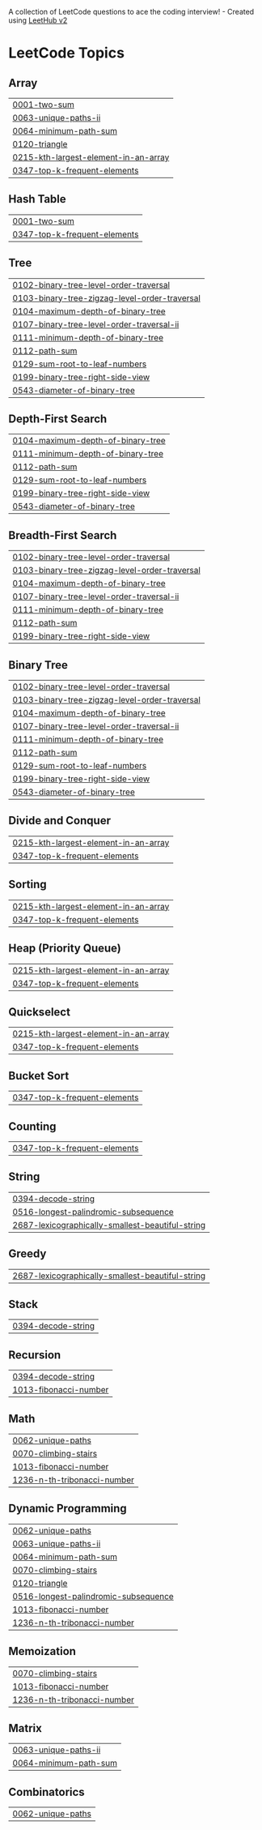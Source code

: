 A collection of LeetCode questions to ace the coding interview! - Created using [LeetHub v2](https://github.com/arunbhardwaj/LeetHub-2.0)
<!---LeetCode Topics Start-->
# LeetCode Topics
## Array
|  |
| ------- |
| [0001-two-sum](https://github.com/SaravananS-05/Leetcode/tree/master/0001-two-sum) |
| [0063-unique-paths-ii](https://github.com/SaravananS-05/Leetcode/tree/master/0063-unique-paths-ii) |
| [0064-minimum-path-sum](https://github.com/SaravananS-05/Leetcode/tree/master/0064-minimum-path-sum) |
| [0120-triangle](https://github.com/SaravananS-05/Leetcode/tree/master/0120-triangle) |
| [0215-kth-largest-element-in-an-array](https://github.com/SaravananS-05/Leetcode/tree/master/0215-kth-largest-element-in-an-array) |
| [0347-top-k-frequent-elements](https://github.com/SaravananS-05/Leetcode/tree/master/0347-top-k-frequent-elements) |
## Hash Table
|  |
| ------- |
| [0001-two-sum](https://github.com/SaravananS-05/Leetcode/tree/master/0001-two-sum) |
| [0347-top-k-frequent-elements](https://github.com/SaravananS-05/Leetcode/tree/master/0347-top-k-frequent-elements) |
## Tree
|  |
| ------- |
| [0102-binary-tree-level-order-traversal](https://github.com/SaravananS-05/Leetcode/tree/master/0102-binary-tree-level-order-traversal) |
| [0103-binary-tree-zigzag-level-order-traversal](https://github.com/SaravananS-05/Leetcode/tree/master/0103-binary-tree-zigzag-level-order-traversal) |
| [0104-maximum-depth-of-binary-tree](https://github.com/SaravananS-05/Leetcode/tree/master/0104-maximum-depth-of-binary-tree) |
| [0107-binary-tree-level-order-traversal-ii](https://github.com/SaravananS-05/Leetcode/tree/master/0107-binary-tree-level-order-traversal-ii) |
| [0111-minimum-depth-of-binary-tree](https://github.com/SaravananS-05/Leetcode/tree/master/0111-minimum-depth-of-binary-tree) |
| [0112-path-sum](https://github.com/SaravananS-05/Leetcode/tree/master/0112-path-sum) |
| [0129-sum-root-to-leaf-numbers](https://github.com/SaravananS-05/Leetcode/tree/master/0129-sum-root-to-leaf-numbers) |
| [0199-binary-tree-right-side-view](https://github.com/SaravananS-05/Leetcode/tree/master/0199-binary-tree-right-side-view) |
| [0543-diameter-of-binary-tree](https://github.com/SaravananS-05/Leetcode/tree/master/0543-diameter-of-binary-tree) |
## Depth-First Search
|  |
| ------- |
| [0104-maximum-depth-of-binary-tree](https://github.com/SaravananS-05/Leetcode/tree/master/0104-maximum-depth-of-binary-tree) |
| [0111-minimum-depth-of-binary-tree](https://github.com/SaravananS-05/Leetcode/tree/master/0111-minimum-depth-of-binary-tree) |
| [0112-path-sum](https://github.com/SaravananS-05/Leetcode/tree/master/0112-path-sum) |
| [0129-sum-root-to-leaf-numbers](https://github.com/SaravananS-05/Leetcode/tree/master/0129-sum-root-to-leaf-numbers) |
| [0199-binary-tree-right-side-view](https://github.com/SaravananS-05/Leetcode/tree/master/0199-binary-tree-right-side-view) |
| [0543-diameter-of-binary-tree](https://github.com/SaravananS-05/Leetcode/tree/master/0543-diameter-of-binary-tree) |
## Breadth-First Search
|  |
| ------- |
| [0102-binary-tree-level-order-traversal](https://github.com/SaravananS-05/Leetcode/tree/master/0102-binary-tree-level-order-traversal) |
| [0103-binary-tree-zigzag-level-order-traversal](https://github.com/SaravananS-05/Leetcode/tree/master/0103-binary-tree-zigzag-level-order-traversal) |
| [0104-maximum-depth-of-binary-tree](https://github.com/SaravananS-05/Leetcode/tree/master/0104-maximum-depth-of-binary-tree) |
| [0107-binary-tree-level-order-traversal-ii](https://github.com/SaravananS-05/Leetcode/tree/master/0107-binary-tree-level-order-traversal-ii) |
| [0111-minimum-depth-of-binary-tree](https://github.com/SaravananS-05/Leetcode/tree/master/0111-minimum-depth-of-binary-tree) |
| [0112-path-sum](https://github.com/SaravananS-05/Leetcode/tree/master/0112-path-sum) |
| [0199-binary-tree-right-side-view](https://github.com/SaravananS-05/Leetcode/tree/master/0199-binary-tree-right-side-view) |
## Binary Tree
|  |
| ------- |
| [0102-binary-tree-level-order-traversal](https://github.com/SaravananS-05/Leetcode/tree/master/0102-binary-tree-level-order-traversal) |
| [0103-binary-tree-zigzag-level-order-traversal](https://github.com/SaravananS-05/Leetcode/tree/master/0103-binary-tree-zigzag-level-order-traversal) |
| [0104-maximum-depth-of-binary-tree](https://github.com/SaravananS-05/Leetcode/tree/master/0104-maximum-depth-of-binary-tree) |
| [0107-binary-tree-level-order-traversal-ii](https://github.com/SaravananS-05/Leetcode/tree/master/0107-binary-tree-level-order-traversal-ii) |
| [0111-minimum-depth-of-binary-tree](https://github.com/SaravananS-05/Leetcode/tree/master/0111-minimum-depth-of-binary-tree) |
| [0112-path-sum](https://github.com/SaravananS-05/Leetcode/tree/master/0112-path-sum) |
| [0129-sum-root-to-leaf-numbers](https://github.com/SaravananS-05/Leetcode/tree/master/0129-sum-root-to-leaf-numbers) |
| [0199-binary-tree-right-side-view](https://github.com/SaravananS-05/Leetcode/tree/master/0199-binary-tree-right-side-view) |
| [0543-diameter-of-binary-tree](https://github.com/SaravananS-05/Leetcode/tree/master/0543-diameter-of-binary-tree) |
## Divide and Conquer
|  |
| ------- |
| [0215-kth-largest-element-in-an-array](https://github.com/SaravananS-05/Leetcode/tree/master/0215-kth-largest-element-in-an-array) |
| [0347-top-k-frequent-elements](https://github.com/SaravananS-05/Leetcode/tree/master/0347-top-k-frequent-elements) |
## Sorting
|  |
| ------- |
| [0215-kth-largest-element-in-an-array](https://github.com/SaravananS-05/Leetcode/tree/master/0215-kth-largest-element-in-an-array) |
| [0347-top-k-frequent-elements](https://github.com/SaravananS-05/Leetcode/tree/master/0347-top-k-frequent-elements) |
## Heap (Priority Queue)
|  |
| ------- |
| [0215-kth-largest-element-in-an-array](https://github.com/SaravananS-05/Leetcode/tree/master/0215-kth-largest-element-in-an-array) |
| [0347-top-k-frequent-elements](https://github.com/SaravananS-05/Leetcode/tree/master/0347-top-k-frequent-elements) |
## Quickselect
|  |
| ------- |
| [0215-kth-largest-element-in-an-array](https://github.com/SaravananS-05/Leetcode/tree/master/0215-kth-largest-element-in-an-array) |
| [0347-top-k-frequent-elements](https://github.com/SaravananS-05/Leetcode/tree/master/0347-top-k-frequent-elements) |
## Bucket Sort
|  |
| ------- |
| [0347-top-k-frequent-elements](https://github.com/SaravananS-05/Leetcode/tree/master/0347-top-k-frequent-elements) |
## Counting
|  |
| ------- |
| [0347-top-k-frequent-elements](https://github.com/SaravananS-05/Leetcode/tree/master/0347-top-k-frequent-elements) |
## String
|  |
| ------- |
| [0394-decode-string](https://github.com/SaravananS-05/Leetcode/tree/master/0394-decode-string) |
| [0516-longest-palindromic-subsequence](https://github.com/SaravananS-05/Leetcode/tree/master/0516-longest-palindromic-subsequence) |
| [2687-lexicographically-smallest-beautiful-string](https://github.com/SaravananS-05/Leetcode/tree/master/2687-lexicographically-smallest-beautiful-string) |
## Greedy
|  |
| ------- |
| [2687-lexicographically-smallest-beautiful-string](https://github.com/SaravananS-05/Leetcode/tree/master/2687-lexicographically-smallest-beautiful-string) |
## Stack
|  |
| ------- |
| [0394-decode-string](https://github.com/SaravananS-05/Leetcode/tree/master/0394-decode-string) |
## Recursion
|  |
| ------- |
| [0394-decode-string](https://github.com/SaravananS-05/Leetcode/tree/master/0394-decode-string) |
| [1013-fibonacci-number](https://github.com/SaravananS-05/Leetcode/tree/master/1013-fibonacci-number) |
## Math
|  |
| ------- |
| [0062-unique-paths](https://github.com/SaravananS-05/Leetcode/tree/master/0062-unique-paths) |
| [0070-climbing-stairs](https://github.com/SaravananS-05/Leetcode/tree/master/0070-climbing-stairs) |
| [1013-fibonacci-number](https://github.com/SaravananS-05/Leetcode/tree/master/1013-fibonacci-number) |
| [1236-n-th-tribonacci-number](https://github.com/SaravananS-05/Leetcode/tree/master/1236-n-th-tribonacci-number) |
## Dynamic Programming
|  |
| ------- |
| [0062-unique-paths](https://github.com/SaravananS-05/Leetcode/tree/master/0062-unique-paths) |
| [0063-unique-paths-ii](https://github.com/SaravananS-05/Leetcode/tree/master/0063-unique-paths-ii) |
| [0064-minimum-path-sum](https://github.com/SaravananS-05/Leetcode/tree/master/0064-minimum-path-sum) |
| [0070-climbing-stairs](https://github.com/SaravananS-05/Leetcode/tree/master/0070-climbing-stairs) |
| [0120-triangle](https://github.com/SaravananS-05/Leetcode/tree/master/0120-triangle) |
| [0516-longest-palindromic-subsequence](https://github.com/SaravananS-05/Leetcode/tree/master/0516-longest-palindromic-subsequence) |
| [1013-fibonacci-number](https://github.com/SaravananS-05/Leetcode/tree/master/1013-fibonacci-number) |
| [1236-n-th-tribonacci-number](https://github.com/SaravananS-05/Leetcode/tree/master/1236-n-th-tribonacci-number) |
## Memoization
|  |
| ------- |
| [0070-climbing-stairs](https://github.com/SaravananS-05/Leetcode/tree/master/0070-climbing-stairs) |
| [1013-fibonacci-number](https://github.com/SaravananS-05/Leetcode/tree/master/1013-fibonacci-number) |
| [1236-n-th-tribonacci-number](https://github.com/SaravananS-05/Leetcode/tree/master/1236-n-th-tribonacci-number) |
## Matrix
|  |
| ------- |
| [0063-unique-paths-ii](https://github.com/SaravananS-05/Leetcode/tree/master/0063-unique-paths-ii) |
| [0064-minimum-path-sum](https://github.com/SaravananS-05/Leetcode/tree/master/0064-minimum-path-sum) |
## Combinatorics
|  |
| ------- |
| [0062-unique-paths](https://github.com/SaravananS-05/Leetcode/tree/master/0062-unique-paths) |
<!---LeetCode Topics End-->
